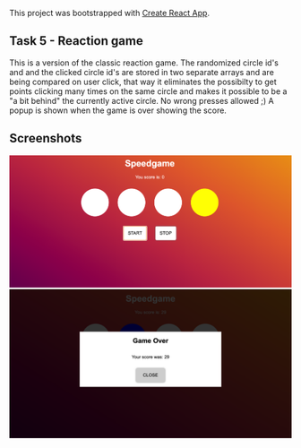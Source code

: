 This project was bootstrapped with [Create React App](https://github.com/facebook/create-react-app).

## Task 5 - Reaction game

This is a version of the classic reaction game.
The randomized circle id's and and the clicked circle id's are stored in two separate arrays and are being compared on user click, that way it eliminates the possibilty to get points clicking many times on the same circle and makes it possible to be a "a bit behind" the currently active circle. No wrong presses allowed ;) A popup is shown when the game is over showing the score.

## Screenshots
![Sreenshot1](./public/Screenshot1.png?raw=true "screenshot1")
![Sreenshot2](./public/Screenshot2.png?raw=true "screenshot2")
